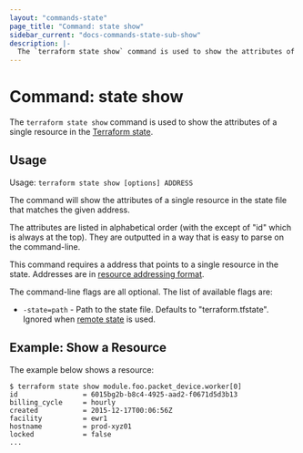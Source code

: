 ```yaml
---
layout: "commands-state"
page_title: "Command: state show"
sidebar_current: "docs-commands-state-sub-show"
description: |-
  The `terraform state show` command is used to show the attributes of a single resource in the Terraform state.
---
```


# Command: state show

The `terraform state show` command is used to show the attributes of a
single resource in the
[Terraform state](/docs/state/index.html).

## Usage

Usage: `terraform state show [options] ADDRESS`

The command will show the attributes of a single resource in the
state file that matches the given address.

The attributes are listed in alphabetical order (with the except of "id"
which is always at the top). They are outputted in a way that is easy
to parse on the command-line.

This command requires a address that points to a single resource in the
state. Addresses are
in [resource addressing format](/docs/commands/state/addressing.html).

The command-line flags are all optional. The list of available flags are:

* `-state=path` - Path to the state file. Defaults to "terraform.tfstate".
  Ignored when [remote state](/docs/state/remote.html) is used.

## Example: Show a Resource

The example below shows a resource:

```
$ terraform state show module.foo.packet_device.worker[0]
id                = 6015bg2b-b8c4-4925-aad2-f0671d5d3b13
billing_cycle     = hourly
created           = 2015-12-17T00:06:56Z
facility          = ewr1
hostname          = prod-xyz01
locked            = false
...
```
